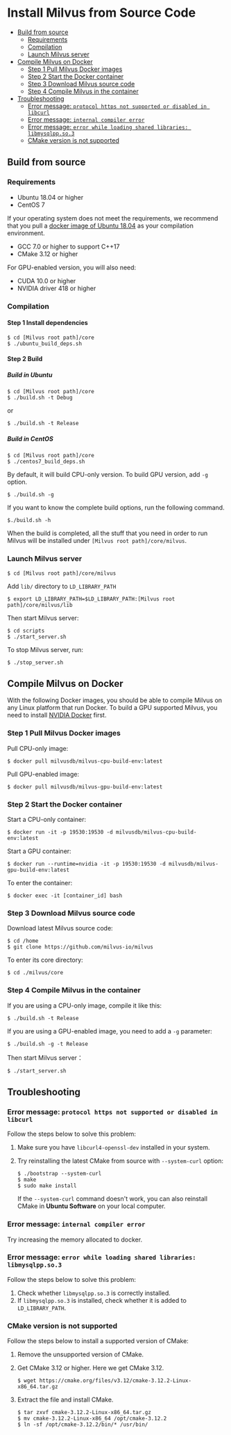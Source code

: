 # Install Milvus from Source Code

<!-- TOC -->

- [Build from source](#build-from-source)
    - [Requirements](#requirements)
    - [Compilation](#compilation)
    - [Launch Milvus server](#launch-milvus-server)
- [Compile Milvus on Docker](#compile-milvus-on-docker)
    - [Step 1 Pull Milvus Docker images](#step-1-pull-milvus-docker-images)
    - [Step 2 Start the Docker container](#step-2-start-the-docker-container)
    - [Step 3 Download Milvus source code](#step-3-download-milvus-source-code)
    - [Step 4 Compile Milvus in the container](#step-4-compile-milvus-in-the-container)
- [Troubleshooting](#troubleshooting)
    - [Error message: `protocol https not supported or disabled in libcurl`](#error-message-protocol-https-not-supported-or-disabled-in-libcurl)
    - [Error message: `internal compiler error`](#error-message-internal-compiler-error)
    - [Error message: `error while loading shared libraries: libmysqlpp.so.3`](#error-message-error-while-loading-shared-libraries-libmysqlppso3)
    - [CMake version is not supported](#cmake-version-is-not-supported)

<!-- /TOC -->

## Build from source

### Requirements

- Ubuntu 18.04 or higher
- CentOS 7

If your operating system does not meet the requirements, we recommend that you pull a [docker image of Ubuntu 18.04](https://docs.docker.com/install/linux/docker-ce/ubuntu/) as your compilation environment.
  
- GCC 7.0 or higher to support C++17
- CMake 3.12 or higher

For GPU-enabled version, you will also need:

- CUDA 10.0 or higher
- NVIDIA driver 418 or higher

### Compilation

#### Step 1 Install dependencies

```shell
$ cd [Milvus root path]/core
$ ./ubuntu_build_deps.sh
```

#### Step 2 Build

##### Build in Ubuntu

```shell
$ cd [Milvus root path]/core
$ ./build.sh -t Debug
```

or 

```shell
$ ./build.sh -t Release
```

##### Build in CentOS

```shell
$ cd [Milvus root path]/core
$ ./centos7_build_deps.sh
```

By default, it will build CPU-only version. To build GPU version, add `-g` option.

```shell
$ ./build.sh -g
```

If you want to know the complete build options, run the following command.

```shell
$./build.sh -h
```

When the build is completed, all the stuff that you need in order to run Milvus will be installed under `[Milvus root path]/core/milvus`.

### Launch Milvus server

```shell
$ cd [Milvus root path]/core/milvus
```

Add `lib/` directory to `LD_LIBRARY_PATH`

```shell
$ export LD_LIBRARY_PATH=$LD_LIBRARY_PATH:[Milvus root path]/core/milvus/lib
```

Then start Milvus server:

```shell
$ cd scripts
$ ./start_server.sh
```

To stop Milvus server, run:

```shell
$ ./stop_server.sh
```

## Compile Milvus on Docker

With the following Docker images, you should be able to compile Milvus on any Linux platform that run Docker. To build a GPU supported Milvus, you need to install [NVIDIA Docker](https://github.com/NVIDIA/nvidia-docker/) first.

### Step 1 Pull Milvus Docker images

Pull CPU-only image:

```shell
$ docker pull milvusdb/milvus-cpu-build-env:latest
```

Pull GPU-enabled image:

```shell
$ docker pull milvusdb/milvus-gpu-build-env:latest
```
### Step 2 Start the Docker container

Start a CPU-only container:

```shell
$ docker run -it -p 19530:19530 -d milvusdb/milvus-cpu-build-env:latest
```

Start a GPU container:

```shell
$ docker run --runtime=nvidia -it -p 19530:19530 -d milvusdb/milvus-gpu-build-env:latest
```
To enter the container:

```shell
$ docker exec -it [container_id] bash
```
### Step 3 Download Milvus source code

Download latest Milvus source code:

```shell
$ cd /home
$ git clone https://github.com/milvus-io/milvus
```

To enter its core directory:

```shell
$ cd ./milvus/core
```

### Step 4 Compile Milvus in the container

If you are using a CPU-only image, compile it like this:

```shell
$ ./build.sh -t Release
```

If you are using a GPU-enabled image, you need to add a `-g` parameter:

```shell
$ ./build.sh -g -t Release
```

Then start Milvus server：

```shell
$ ./start_server.sh
```

## Troubleshooting

### Error message: `protocol https not supported or disabled in libcurl`

Follow the steps below to solve this problem:

1. Make sure you have `libcurl4-openssl-dev` installed in your system.
2. Try reinstalling the latest CMake from source with `--system-curl` option:

   ```shell
   $ ./bootstrap --system-curl
   $ make
   $ sudo make install
   ```

   If the `--system-curl` command doesn't work, you can also reinstall CMake in **Ubuntu Software** on your local computer.

### Error message: `internal compiler error`

Try increasing the memory allocated to docker.

### Error message: `error while loading shared libraries: libmysqlpp.so.3`

Follow the steps below to solve this problem:
    
1. Check whether `libmysqlpp.so.3` is correctly installed.
2. If `libmysqlpp.so.3` is installed, check whether it is added to `LD_LIBRARY_PATH`.

### CMake version is not supported

Follow the steps below to install a supported version of CMake:

1. Remove the unsupported version of CMake.
2. Get CMake 3.12 or higher. Here we get CMake 3.12.

    ```shell
    $ wget https://cmake.org/files/v3.12/cmake-3.12.2-Linux-x86_64.tar.gz
    ```

3. Extract the file and install CMake.

    ```shell
    $ tar zxvf cmake-3.12.2-Linux-x86_64.tar.gz
    $ mv cmake-3.12.2-Linux-x86_64 /opt/cmake-3.12.2
    $ ln -sf /opt/cmake-3.12.2/bin/* /usr/bin/
    ```
